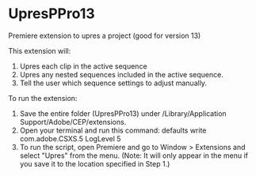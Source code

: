 # UpresPPro13
Premiere extension to upres a project (good for version 13)

This extension will:
1. Upres each clip in the active sequence
2. Upres any nested sequences included in the active sequence.
3. Tell the user which sequence settings to adjust manually.

To run the extension:
1. Save the entire folder (UpresPPro13) under /Library/Application Support/Adobe/CEP/extensions. 
2. Open your terminal and run this command: defaults write com.adobe.CSXS.5 LogLevel 5
3. To run the script, open Premiere and go to Window > Extensions and select "Upres" from the menu. 
(Note: It will only appear in the menu if you save it to the location specified in Step 1.)
